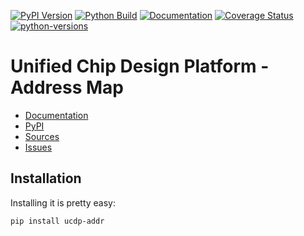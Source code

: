 [![PyPI Version](https://badge.fury.io/py/ucdp-addr.svg)](https://badge.fury.io/py/ucdp-addr)
[![Python Build](https://github.com/nbiotcloud/ucdp-addr/actions/workflows/main.yml/badge.svg)](https://github.com/nbiotcloud/ucdp-addr/actions/workflows/main.yml)
[![Documentation](https://readthedocs.org/projects/ucdp-addr/badge/?version=latest)](https://ucdp-addr.readthedocs.io/en/latest/?badge=latest)
[![Coverage Status](https://coveralls.io/repos/github/nbiotcloud/ucdp-addr/badge.svg?branch=main)](https://coveralls.io/github/nbiotcloud/ucdp-addr?branch=main)
[![python-versions](https://img.shields.io/pypi/pyversions/ucdp-addr.svg)](https://pypi.python.org/pypi/ucdp-addr)

# Unified Chip Design Platform - Address Map

* [Documentation](https://ucdp-addr.readthedocs.io/en/latest/)
* [PyPI](https://pypi.org/project/ucdp-addr/)
* [Sources](https://github.com/nbiotcloud/ucdp-addr)
* [Issues](https://github.com/nbiotcloud/ucdp-addr/issues)

## Installation

Installing it is pretty easy:

```bash
pip install ucdp-addr
```
